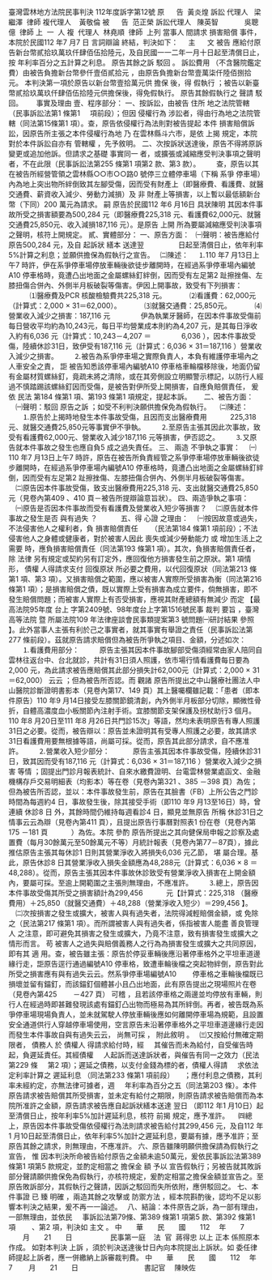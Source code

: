 臺灣雲林地方法院民事判決
112年度訴字第12號
原      告  黃炎煌
訴訟
代理人
  梁繼澤  
律師
複代理人    黃敬倫
被      告  范正榮
訴訟代理人
  陳英智
            吳聰億  律師
上  一  人
複  代理人  林堯順  律師 
上列
當事人
間請求
損害賠償
事件，本院於民國112 年7 月7 日
言詞辯論
終結，判決如下：
    主      文
被告
應給付原告新台幣貳拾玖萬玖仟肆佰伍拾陸元，及自民國一一二年一月十日起至清償日止，
按
年利率百分之五計算之利息。
原告其餘之訴
駁回
。
訴訟費用
（不含醫院鑑定費）由被告負擔新台幣參仟壹佰貳拾元
，由原告負擔新台幣壹萬柒仟陸佰捌拾元。
本判決第一項於原告以新台幣壹拾萬元供
擔保
後，得
假執行
；被告以新臺幣貳拾玖萬玖仟肆佰伍拾陸元供擔保後，得免假執行。
原告其餘假執行之
聲請
駁回。　
    事實及理由
壹、程序部分：
一、按訴訟，由被告
住所
地之法院管轄（民事訴訟法第1 條第1
    項前段）；但因
侵權行為
涉訟者，得由行為地之法院管轄（同法第15條第1 項）。查，原告依侵權行為法則對被告提起
本件
損害賠償訴訟，因原告所主張之本件侵權行為地
乃
在雲林縣斗六市，是依
上揭
規定，本院對於本件訴訟自亦有
管轄權
，先予敘明。
二、次按訴狀送達後，原告不得將原訴變更或追加他訴。但請求之基礎
事實同一
者，或擴張或減縮應受判決事項之聲明者，不在此限（民事訴訟法第255 條第1 項第2 款、第3 款）。
　　查，原告以其在被告所經營管領之雲林縣○○市○○路0 號停三立體停車場（下稱
系爭
停車場）內為地上突出物所絆倒致其左腳受傷，因而受有財產上（即醫療費、看護費、就醫交通費、薪資收入減少、勞動力減損）及
非
財產上等損害，以上暫以最低額新台幣（下同）200 萬元為請求。
嗣
原告於民國112 年6 月16日
具狀陳明
其因本件事故所受之損害額要為500,284 元（即醫療費225,318 元、看護費62,000元、就醫交通費25,850元、收入減損187,116 元）。是原告
上開
所為要屬減縮應受判決事項之聲明，核符上開規定。
貳、實體部分：
一、原告方面：
  ㈠聲明：被告應給付原告500,284 元，及自
起訴狀
繕本
送達翌
　　　　  日起至清償日止，依年利率5%計算之利息；並願供擔保為假執行之宣告。
  ㈡陳述：
    ⒈110 年7 月13日上午7 時許，伊在系爭停車場停放車輛後欲徒步離開時，在經過系爭停車場內編號A10 停車格時，竟遭凸出地面之金屬螺絲釘絆倒，因而受有左足第2 趾擦挫傷、左膝扭傷合併內、外側半月板破裂等傷害。伊因上開事故，致受有下列損害：
　　　⑴醫療費及PCR 核酸檢驗費共225,318 元。
　　　⑵看護費：62,000元（計算式：2,000 × 31＝62,000）。
　　　⑶就醫交通費：25,850元。
　　　⑷營業收入減少之損害：187,116 元
　　　　伊為執業牙醫師，在因本件事故受傷前每日營收平均約為10,243元，每日平均營業成本則約為4,207 元，是其每日淨收入約有6,036 元（計算式：10,243－4,207 ＝
　　　　6,036 ），因本件事故受傷，陸續休診31日，致伊受有187,116 元（計算式：6,036 × 31＝187,116 ）營業收入減少之損害。
　　⒉被告為系爭停車場之實際負責人，本負有維護停車場內之人車安全之責，
詎
被告知悉該停車場內編號A10 停車格車輪檔移除後，地面仍留有金屬材質螺絲釘，竟疏未將之清除，或在其旁側設立明顯警示標記，以防行人經過不慎踏踢該螺絲釘因而受傷，是被告對伊所受上開損害，自應負賠償責任，
爰
依
民法
第184 條第1 項、第193 條第1 項規定，提起本訴。　　
二、被告方面：
　㈠聲明：駁回
原告之訴
；如受不利判決願供擔保免為假執行。
　㈡陳述：　 
　　⒈原告於上揭時地發生本件事故受傷，且因而支出醫療費用
　　　225,318元、就醫交通費25,850元等事實伊不爭執。
　　⒉至原告主張其因此次事故，致受有看護費62,000元、營業收入減少187,116 元等損害，伊否認之。
　　⒊又原告就本件事故之發生也應自負5 成之過失責任。
三、
兩造
不爭執之事實：
　㈠110 年7 月13日上午7 時許，原告在被告所負責經管之系爭停車場停放車輛後欲徒步離開時，在經過系爭停車場內編號A10 停車格時，竟遭凸出地面之金屬螺絲釘絆倒，因而受有左足第2 趾擦挫傷、左膝扭傷合併內、外側半月板破裂等傷害。
　㈡原告因本件事故受傷，致支出醫療費用225,318 元、支出就醫交通費25,850元（見卷內第409 、410 頁－被告所提辯論意旨狀）。
四、兩造爭執之事項：
　㈠原告是否因本件事故而受有看護費及營業收入短少等損害？
　㈡原告就本件事故之發生是否
與有過失
？　　　
五、得
心證
之理由：
　㈠按因故意或過失，不法侵害他人之權利者，負
損害賠償責任
　　（民法第184 條第1 項前段）；不法侵害他人之身體或健康者，對於被害人因此
喪失或減少勞動能力
或
增加生活上之需要
時，應負損害賠償責任（同法第193 條第1 項）。其次，負損害賠償責任者，除
法律
另有規定或契約另有訂定外，應回復他方損害發生前之原狀。第1 項情形，
債權
人得請求支付
回復原狀
所必要之費用，以代回復原狀（同法第213 條第1 項、第3 項）。又損害賠償之範圍，應以被害人實際所受損害為衡（同法第216 條第1 項）；是損害賠償之債，既以實際上受有損害為成立要件，倘無損害，即不發生賠償問題；而被害人實際上有否受損害，應視其財產總額有無減少
而定
【最高法院95年度
台上
字第2409號、98年度台上字第1516號民事
裁判
要旨
，臺灣高等法院
暨
所屬法院109 年法律座談會民事類提案第3 號問題㈠研討結果
參照
】。此外當事人主張有利於己之事實者，就其事實有舉證之責任（民事訴訟法第277 條前段）。茲就原告請求賠償但為被告所爭執之項目、金額，分述如次：
　　⒈看護費用部分：
　　  原告主張其因本件事故腳部受傷須經常由家人陪同自雲林往返台中、台北就診，共計有31日須人照護，依市場行情看護費每日要為2,000 元，為此請求被告應賠償其此部分損失計62,000元（計算式：2,000 × 31＝62,000）
云云
；但為被告所否認。而
觀諸
原告所提出之中山醫療社團法人中山醫院診斷證明書影本（見卷內第17、149 頁）其上醫囑欄雖記載：「患者（即本件原告）110 年9 月14日接受左膝關節鏡清創，內外側半月板部分切除，顯微性骨折，自體高濃度血小板關節內注射手術。宜膝關節支架保護及拐杖助行3 個月。110 年8 月20日至111 年8 月26日共門診15次」等語，然均未表明原告有專人照護31日之必要。從而，被告辯以：原告並未證明其有受專人照護之必要，故其請求31日看護費用要無根據等語，尚屬可採。從而，原告其此部分請求，自不應准許。
　　⒉營業收入短少部分：
　　　原告主張其因本件事故受傷，陸續休診31日，致其因而受有187,116 元（計算式：6,036 × 31＝187,116 ）營業收入減少之損害
等情
；固提出門診月報表統計、自來水繳費證明、台電雲林營業處函文、金融機構存戶交易明細表（均影本）等在卷（見卷內第321 、385 －398 頁）為佐；但為被告所否認，並以：本件事故發生前，原告在其臉書（FB）上所公告之門診時間為每週約4 日，事故發生後，除其接受手術（即110 年9 月13至16日）時，曾連續
休診8 日
外，其餘時間仍維持每週看診4 日，顯見並無原告
所稱
休診31日之情事云云為辯（見卷內第411 頁），且提出原告行事曆對照表1 份在卷（見卷內第175 －181 頁
　　　）為佐。本院
參酌
原告所提出之其向健保局申報之診察及處置費（每月30餘萬元至50餘萬元不等）月統計報表（見卷內第77－87頁），據此推估原告主張其每休診1 日則其營業淨收入將損失6,036 元乙節，
堪
屬合理。基此，原告休診8 日其營業淨收入損失金額應為48,288元（計算式：6,036 × 8 ＝48,288）。從而，原告主張其因本件事故休診致受有營業淨收入損害在上開金額內，要屬可採。至逾上開範圍之主張則無理由，不應准許。
　　⒊總上，原告因本件事故受傷其所受之損害額計為299,456
　　　元【計算式：225,318 （醫療費用）＋25,850（就醫交通費）＋48,288（營業淨收入短少）＝299,456 】。
　㈡次按損害之發生或擴大，被害人與有過失者，法院得減輕賠償金額，或
免除
之（民法第217 條第1 項）。而所謂被害人與有過失者，係指被害人能盡
善良管理人
之注意，即可避免其損害之發生或擴大，乃竟不注意，致有損害發生或擴大之情形而言。
苟
被害人之過失與賠償義務人之行為為損害發生或擴大之共同原因，即有其
適
用。查，被告雖主張：原告於停妥車輛後應沿著停車格外之平坦車道邊緣行走，詎原告逕行通過編號A10 停車格，致遭車輪後檔之突起物絆倒，原告對此所受之損害應有與有過失云云。然系爭停車場編號A10
　　停車格之車輪後檔既已損壞並留有錨釘，而該錨釘個體甚小且凸出地面，此有原告提出之現場照片在卷（見卷內第425
　　－427 頁）
可稽
，且若該停車格之兩邊並均停放有車輛，則行人在經過時即甚難發現該處有錨釘凸出物而極易為其所絆倒。再者，被告既為系爭停車場現場負責人，並未就駕駛人停放車輛後應如何離開停車場為規範，且設置安全通道供行人穿越停車場使用，空言原告未沿著停車格外之平坦車道邊緣行走因而發生本件事故自與有過失云云，
尚無可採
，
附此敘明
。
  ㈢又按給付無確定期限者，
債務人
於
債權人
得請求給付時，經
    其催告而未為給付，自受催告時起，負遲延責任。其經債權
    人起訴而送達訴狀者，與催告有同一之效力（民法第229 條
    第2 項）；遲延之債務，以支付金錢為標的者，債權人得請
    求依法定利率計算之
遲延利息
（同法第233 條第1 項前段）
    ；應付利息之債務，其利率未經約定，亦無法律可據者，週
    年利率為百分之五（同法第203 條）。本件原告請求被告賠償其所受損害，並未定有給付之期限，則原告請求被告賠償而為本院所准許之金額，原告請求被告應自起訴狀繕本送達
翌日
（即112 年1 月10日）起至清償日止，按年利率5%加計遲延利息，核符
前揭
規定，應予准許。
　㈣總上，原告因本件事故受傷依侵權行為法則請求被告給付其299,456 元，及自112 年1 月10日起至清償日止，依年利率5%加計之遲延利息，要屬有據，應予准許；至原告其餘之請求，則無理由，不應准許。
六、原告雖陳明願供擔保請為假執行之宣告，
惟
因本判決所命被告給付原告之金額未逾50萬元，爰依民事訴訟法第389 條第1 項第5 款規定，並酌定相當之
擔保金
額
予以
宣告假執行；另被告就其敗訴部分聲請願供擔保免為假執行，亦核符規定，爰酌定相當之擔保金額並宣告之。至原告敗訴部分，其假執行之聲請，因訴之駁回而失所依附，應併駁回之。
七、本件事證
已
臻
明確
，兩造其餘之攻擊或
防禦方法
，經本院斟酌後，認均不足以影響本判決之結果，爰不再一一論述。　
八、結論：本件原告之訴，為一部有理由，一部無理由，並依民
    事訴訟法第79條、第389 條第1 項第5 款、第392 條第1 項
　　、第2 項，判決如
主文
。
中　　華　　民　　國　　112 　年　　7 　　月　　21　　日
                  民事第一庭    法  官  
蔣得忠
以上
正本
係照原本作成。
如對本判決
上訴
，須於判決送達後廿日內向本院提出上訴狀。如
委任律師提起上訴者，應一併繳納上訴審裁判費。
中　　華　　民　　國　　112 　年　　7 　　月　　21　　日
                                
書記官
　陳映佐